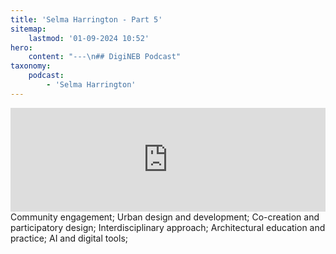 ```yaml
---
title: 'Selma Harrington - Part 5'
sitemap:
    lastmod: '01-09-2024 10:52'
hero:
    content: "---\n## DigiNEB Podcast"
taxonomy:
    podcast:
        - 'Selma Harrington'
---
```


<iframe width="100%" height="166" scrolling="no" frameborder="no" allow="autoplay" src="https://w.soundcloud.com/player/?url=https%3A//api.soundcloud.com/tracks/1908142217&color=%234b4815&auto_play=false&hide_related=false&show_comments=true&show_user=true&show_reposts=false&show_teaser=false"></iframe>
Community engagement;
Urban design and development;
Co-creation and participatory design;
Interdisciplinary approach;
Architectural education and practice;
AI and digital tools;